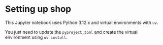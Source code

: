# Setting up shop

This Jupyter notebook uses Python 3.12.x and virtual environments with `uv`.

You just need to update the `pyproject.toml` and create the virtual environment using `uv install`.

